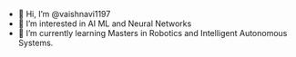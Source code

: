 - 👋 Hi, I’m @vaishnavi1197
- 👀 I’m interested in AI ML and Neural Networks
- 🌱 I’m currently learning Masters in Robotics and Intelligent Autonomous Systems.

<!---
vaishnavi1197/vaishnavi1197 is a ✨ special ✨ repository because its `README.md` (this file) appears on your GitHub profile.
You can click the Preview link to take a look at your changes.
--->

